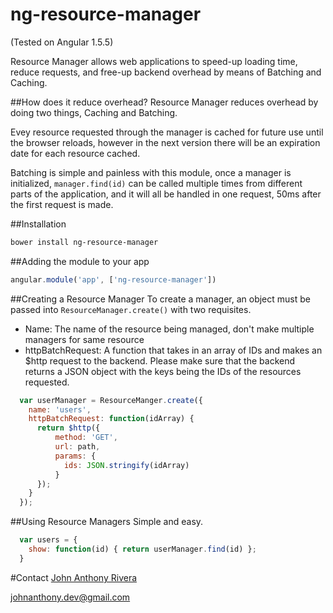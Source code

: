 # ng-resource-manager

(Tested on Angular 1.5.5) 

Resource Manager allows web applications to speed-up loading time, 
reduce requests, and free-up backend overhead by means of Batching 
and Caching.

##How does it reduce overhead?
Resource Manager reduces overhead by doing two things, Caching and Batching.


Evey resource requested through the manager is cached for future use until 
the browser reloads, however in the next version there will be an expiration 
date for each resource cached.

Batching is simple and painless with this module, once a manager is 
initialized, `manager.find(id)` can be called multiple times from different
parts of the application, and it will all be handled in one request, 50ms 
after the first request is made. 

##Installation 
```bash
bower install ng-resource-manager
```


##Adding the module to your app
```javascript
angular.module('app', ['ng-resource-manager'])
```

##Creating a Resource Manager
To create a manager, an object must be passed into `ResourceManager.create()`
with two requisites.
* Name: The name of the resource being managed, don't make multiple managers for 
same resource
* httpBatchRequest: A function that takes in an array of IDs and makes an 
$http request to the backend. Please make sure that the backend returns a JSON
object with the keys being the IDs of the resources requested.

```javascript
  var userManager = ResourceManger.create({
    name: 'users', 
    httpBatchRequest: function(idArray) {
      return $http({
          method: 'GET',
          url: path,
          params: {
            ids: JSON.stringify(idArray)
          }
      });
    }
  });
```

##Using Resource Managers
Simple and easy.

```javascript
  var users = {
    show: function(id) { return userManager.find(id) };
  }
```

#Contact
[John Anthony Rivera](johnanthony-dev.com)

johnanthony.dev@gmail.com
